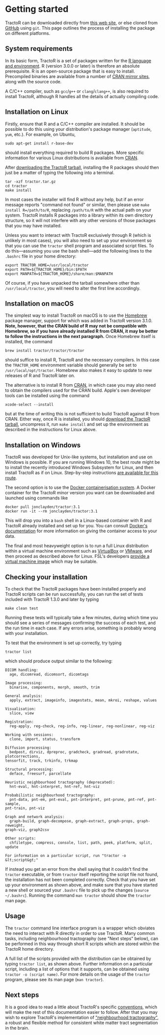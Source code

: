 # Getting started

TractoR can be downloaded directly from [this web site](downloads.html), or else cloned from [GitHub](https://github.com/tractor/tractor/) using `git`. This page outlines the process of installing the package on different platforms.

## System requirements

In its basic form, TractoR is a set of packages written for the [R language and environment](http://www.r-project.org). R (version 3.0.0 or later) is therefore an absolute prerequisite. R is an open-source package that is easy to install. Precompiled binaries are available from a number of [CRAN mirror sites](https://cran.r-project.org/mirrors.html), along with the source code.

A C/C++ compiler, such as `gcc`/`g++` or `clang`/`clang++`, is also required to install TractoR, although R handles all the details of actually compiling code.

## Installation on Linux

Firstly, ensure that R and a C/C++ compiler are installed. It should be possible to do this using your distribution's package manager (`aptitude`, `yum`, etc.). For example, on Ubuntu,

    sudo apt-get install r-base-dev

should install everything required to build R packages. More specific information for various Linux distributions is available from [CRAN](https://cran.r-project.org/bin/linux/).

After [downloading the TractoR tarball](downloads.html), installing the R packages should then just be a matter of typing the following into a terminal.

    tar -xzf tractor.tar.gz
    cd tractor
    make install

In most cases the installer will find R without any help, but if an error message reports "command not found" or similar, then please use `make install R=/path/to/R`, replacing `/path/to/R` with the actual path on your system. TractoR installs R packages into a library within its own directory structure, so it will not interfere with any other versions of those packages that you may have installed.

Unless you want to interact with TractoR exclusively through R (which is unlikely in most cases), you will also need to set up your environment so that you can use the `tractor` shell program and associated script files. To do this—assuming you use the bash shell—add the following lines to the `.bashrc` file in your home directory:

    export TRACTOR_HOME=/usr/local/tractor
    export PATH=${TRACTOR_HOME}/bin:$PATH
    export MANPATH=${TRACTOR_HOME}/share/man:$MANPATH

Of course, if you have unpacked the tarball somewhere other than `/usr/local/tractor`, you will need to alter the first line accordingly.

## Installation on macOS

The simplest way to install TractoR on macOS is to use the [Homebrew](https://brew.sh) package manager, support for which was added in TractoR version 3.1.0. **Note, however, that the CRAN build of R may not be compatible with Homebrew, so if you have already installed R from CRAN, it may be better to follow the instructions in the next paragraph.** Once Homebrew itself is installed, the command

    brew install tractor/tractor/tractor

should suffice to install R, TractoR and the necessary compilers. In this case the `TRACTOR_HOME` environment variable should generally be set to `/usr/local/opt/tractor`. Homebrew also makes it easy to update to new releases of R and TractoR later on.

The alternative is to install R from [CRAN](https://cran.r-project.org/bin/macosx/), in which case you may also need to obtain the compilers used for the CRAN build. Apple's own developer tools can be installed using the command

    xcode-select --install

but at the time of writing this is not sufficient to build TractoR against R from CRAN. Either way, once R is installed, you should [download the TractoR tarball](downloads.html), uncompress it, run `make install` and set up the environment as described in the instructions for Linux above.

## Installation on Windows

TractoR was developed for Unix-like systems, but installation and use on Windows is possible. If you are running Windows 10, the best route might be to install the recently introduced Windows Subsystem for Linux, and then install TractoR as if on Linux. Step-by-step instructions [are available for this route](https://www.flakery.org/tractor-on-windows-experience-with-the-subsystem-for-linux/).

The second option is to use the [Docker containerisation system](https://www.docker.com). A Docker container for the TractoR minor version you want can be downloaded and launched using commands like

    docker pull jonclayden/tractor:3.1
    docker run -it --rm jonclayden/tractor:3.1

This will drop you into a `bash` shell in a Linux-based container with R and TractoR already installed and set up for you. You can consult [Docker's documentation](https://docs.docker.com/engine/tutorials/dockervolumes/) for more information on giving the container access to your data.

The final and most heavyweight option is to run a full Linux distribution within a virtual machine environment such as [VirtualBox](http://www.virtualbox.org/) or [VMware](http://www.vmware.com), and then proceed as described above for Linux. FSL's developers [provide a virtual machine image](https://fsl.fmrib.ox.ac.uk/fsl/fslwiki/FslInstallation/Windows) which may be suitable.

## Checking your installation

To check that the TractoR packages have been installed properly and TractoR scripts can be run successfully, you can run the set of tests included with TractoR 1.3.0 and later by typing

    make clean test

Running these tests will typically take a few minutes, during which time you should see a series of messages confirming the success of each test, and the run time in each case. If any errors arise, something is probably wrong with your installation.

To test that the environment is set up correctly, try typing

    tractor list

which should produce output similar to the following:

    DICOM handling:
      age, dicomread, dicomsort, dicomtags
    
    Image processing:
      binarise, components, morph, smooth, trim
    
    General analysis:
      apply, extract, imageinfo, imagestats, mean, mkroi, reshape, values
    
    Visualisation:
      slice, view
    
    Registration:
      reg-apply, reg-check, reg-info, reg-linear, reg-nonlinear, reg-viz
    
    Working with sessions:
      clone, import, status, transform
    
    Diffusion processing:
      bedpost, dirviz, dpreproc, gradcheck, gradread, gradrotate, plotcorrections, 
    tensorfit, track, trkinfo, trkmap
    
    Structural processing:
      deface, freesurf, parcellate
    
    Heuristic neighbourhood tractography (deprecated):
      hnt-eval, hnt-interpret, hnt-ref, hnt-viz
    
    Probabilistic neighbourhood tractography:
      pnt-data, pnt-em, pnt-eval, pnt-interpret, pnt-prune, pnt-ref, pnt-sample, 
    pnt-train, pnt-viz
    
    Graph and network analysis:
      graph-build, graph-decompose, graph-extract, graph-props, graph-reweight, 
    graph-viz, graph2csv
    
    Other scripts:
      chfiletype, compress, console, list, path, peek, platform, split, update
    
    For information on a particular script, run "tractor -o &lt;script&gt;"

If instead you get an error from the shell saying that it couldn't find the `tractor` executable, or from `tractor` itself reporting the script file not found, the installation has not been completed correctly. Check that you have set up your environment as shown above, and make sure that you have started a new shell or sourced your `.bashrc` file to pick up the changes (`source ~/.bashrc`). Running the command `man tractor` should show the `tractor` man page.

## Usage

The `tractor` command line interface program is a wrapper which obviates the need to interact with R directly in order to use TractoR. Many common tasks, including neighbourhood tractography (see "Next steps" below), can be performed in this way through short R scripts which are stored within the TractoR home directory.

A full list of the scripts provided with the distribution can be obtained by typing `tractor list`, as shown above. Further information on a particular script, including a list of options that it supports, can be obtained using `tractor -o (script name)`. For more details on the usage of the `tractor` program, please see its man page (`man tractor`).

## Next steps

It is a good idea to read a little about TractoR's specific [conventions](conventions.html), which will make the rest of this documentation easier to follow. After that you may wish to explore TractoR's implementation of ["neighbourhood tractography"](PNT-tutorial.html), a robust and flexible method for consistent white matter tract segmentation in the brain.
